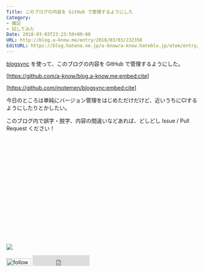 ```yaml
---
Title: このブログの内容を GitHub で管理するようにした
Category:
- 雑記
- 試してみた
Date: 2018-03-03T23:23:50+09:00
URL: http://blog.a-know.me/entry/2018/03/03/232350
EditURL: https://blog.hatena.ne.jp/a-know/a-know.hateblo.jp/atom/entry/17391345971621611651
---
```


[blogsync](https://github.com/motemen/blogsync) を使って、このブログの内容を GitHub で管理するようにした。



[https://github.com/a-know/blog.a-know.me:embed:cite]



[https://github.com/motemen/blogsync:embed:cite]


今日のところは単純にバージョン管理をはじめただけだけど、近いうちにCIするようにしたりとかしたい。


このブログ内で誤字・脱字、内容の間違いなどあれば、どしどし Issue / Pull Request ください！



<div>
<br>
<script async src="//pagead2.googlesyndication.com/pagead/js/adsbygoogle.js"></script>
<!-- article-bottom2 -->
<ins class="adsbygoogle"
     style="display:inline-block;width:300px;height:250px"
     data-ad-client="ca-pub-3463034538369189"
     data-ad-slot="5274552934"></ins>
<script>
(adsbygoogle = window.adsbygoogle || []).push({});
</script>

<a href="http://bit.ly/grassgraph" target='blank' rel="nofollow"><img src="https://cdn-ak.f.st-hatena.com/images/fotolife/a/a-know/20170405/20170405220342.png"></a>
<br>
</div>

<div>
<a href='http://cloud.feedly.com/#subscription%2Ffeed%2Fhttp%3A%2F%2Fblog.a-know.me%2Ffeed'  target='blank'><img id='feedlyFollow' src='http://s3.feedly.com/img/follows/feedly-follow-rectangle-volume-small_2x.png' alt='follow us in feedly' width='65' height='20'></a>



<iframe src="http://blog.hatena.ne.jp/a-know/a-know.hateblo.jp/subscribe/iframe" allowtransparency="true" frameborder="0" scrolling="no" width="150" height="28"></iframe>
</div>
